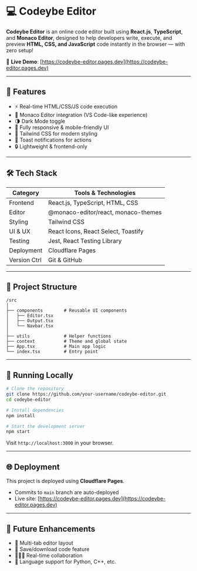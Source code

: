# 💻 Codeybe Editor

**Codeybe Editor** is an online code editor built using **React.js**, **TypeScript**, and **Monaco Editor**, designed to help developers write, execute, and preview **HTML, CSS, and JavaScript** code instantly in the browser — with zero setup!

🔗 **Live Demo**: [https://codeybe-editor.pages.dev](https://codeybe-editor.pages.dev)

---

## 🚀 Features

- ⚡ Real-time HTML/CSS/JS code execution  
- 🧠 Monaco Editor integration (VS Code-like experience)  
- 🌗 Dark Mode toggle  
- 📱 Fully responsive & mobile-friendly UI  
- 🎨 Tailwind CSS for modern styling  
- 🔔 Toast notifications for actions  
- 🔒 Lightweight & frontend-only

---

## 🛠️ Tech Stack

| Category      | Tools & Technologies                     |
|---------------|-------------------------------------------|
| Frontend      | React.js, TypeScript, HTML, CSS           |
| Editor        | @monaco-editor/react, monaco-themes       |
| Styling       | Tailwind CSS                              |
| UI & UX       | React Icons, React Select, Toastify       |
| Testing       | Jest, React Testing Library               |
| Deployment    | Cloudflare Pages                          |
| Version Ctrl  | Git & GitHub                              |

---

## 📂 Project Structure

```
/src
│
├── components        # Reusable UI components
│   ├── Editor.tsx
│   ├── Output.tsx
│   └── Navbar.tsx
│
├── utils             # Helper functions
├── context           # Theme and global state
├── App.tsx           # Main app logic
└── index.tsx         # Entry point
```

---

## 🧪 Running Locally

```bash
# Clone the repository
git clone https://github.com/your-username/codeybe-editor.git
cd codeybe-editor

# Install dependencies
npm install

# Start the development server
npm start
```

Visit `http://localhost:3000` in your browser.

---

## 🌐 Deployment

This project is deployed using **Cloudflare Pages**.

- Commits to `main` branch are auto-deployed  
- Live site: [https://codeybe-editor.pages.dev](https://codeybe-editor.pages.dev)

---

## 🔮 Future Enhancements

- 📝 Multi-tab editor layout  
- 💾 Save/download code feature  
- 🧑‍🤝‍🧑 Real-time collaboration  
- 🧩 Language support for Python, C++, etc.
